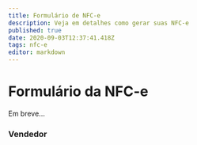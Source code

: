 ```yaml
---
title: Formulário de NFC-e
description: Veja em detalhes como gerar suas NFC-e
published: true
date: 2020-09-03T12:37:41.418Z
tags: nfc-e
editor: markdown
---
```


# Formulário da NFC-e

Em breve...

### Vendedor
